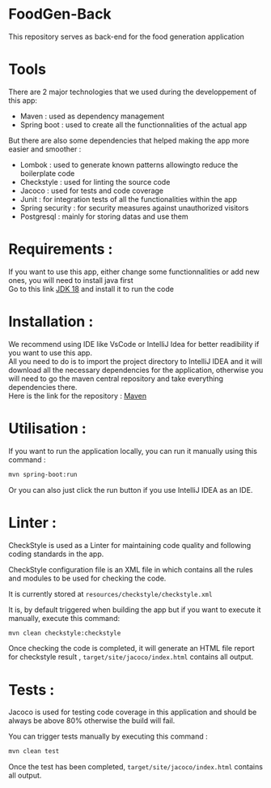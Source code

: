 # FoodGen-Back

This repository serves as back-end for the food generation application

# Tools
There are 2 major technologies that we used during the developpement of this app:
* Maven : used as dependency management
* Spring boot : used to create all the functionnalities of the actual app

But there are also some dependencies that helped making the app more easier and smoother :
* Lombok : used to generate known patterns allowingto reduce the boilerplate code
* Checkstyle : used for linting the source code
* Jacoco : used for tests and code coverage
* Junit : for integration tests of all the functionalities within the app
* Spring security : for security measures against unauthorized visitors
* Postgresql : mainly for storing datas and use them

# Requirements :
If you want to use this app, either change some functionnalities or add new ones, you will need to install java first </br>
Go to this link [JDK 18](https://www.oracle.com/java/technologies/javase/jdk18-archive-downloads.html) and install it to run the code

# Installation :
We recommend using IDE like VsCode or IntelliJ Idea for better readibility if you want to use this app. </br>
All you need to do is to import the project directory to IntelliJ IDEA and it will download all the necessary dependencies
for the application, otherwise you will need to go the maven central repository and take everything dependencies there. </br>
Here is the link for the repository : [Maven](https://mvnrepository.com/)

# Utilisation :
If you want to run the application locally, you can run it manually using this command :
   ```sh
   mvn spring-boot:run
   ```
Or you can also just click the run button if you use IntelliJ IDEA as an IDE.

# Linter :
CheckStyle is used as a Linter for maintaining code quality and following coding standards in
the app. </br>

CheckStyle configuration file is an XML file in which contains all the rules
and modules to be used for checking the code. </br>

It is currently stored at `resources/checkstyle/checkstyle.xml`

It is, by default triggered when building the app but if you want to execute it manually, execute this command:
   ```sh
   mvn clean checkstyle:checkstyle
   ```

Once checking the code is completed, it will generate an HTML file report for checkstyle result
, `target/site/jacoco/index.html` contains all output.

# Tests :
Jacoco is used for testing code coverage in this application and should be always be above 80% 
otherwise the build will fail.

You can trigger tests manually by executing this command :
   ```sh
   mvn clean test
   ```

Once the test has been completed, `target/site/jacoco/index.html` contains all output.

